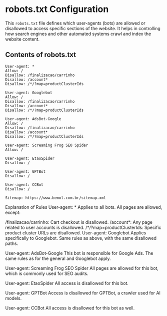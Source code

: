 # robots.txt Configuration

This `robots.txt` file defines which user-agents (bots) are allowed or disallowed to access specific sections of the website. It helps in controlling how search engines and other automated systems crawl and index the website content.

## Contents of robots.txt

```plaintext
User-agent: *
Allow: /
Disallow: /finalizacao/carrinho
Disallow: /account*
Disallow: /*/?map=productClusterIds

User-agent: Googlebot
Allow: /
Disallow: /finalizacao/carrinho
Disallow: /account*
Disallow: /*/?map=productClusterIds

User-agent: AdsBot-Google
Allow: /
Disallow: /finalizacao/carrinho
Disallow: /account*
Disallow: /*/?map=productClusterIds

User-agent: Screaming Frog SEO Spider
Allow: /

User-agent: EtaoSpider
Disallow: /

User-agent: GPTBot
Disallow: /

User-agent: CCBot
Disallow: /

Sitemap: https://www.bemol.com.br/sitemap.xml

```

Explanation of Rules
User-agent: *
Applies to all bots. All pages are allowed, except:

/finalizacao/carrinho: Cart checkout is disallowed.
/account*: Any page related to user accounts is disallowed.
/*/?map=productClusterIds: Specific product cluster URLs are disallowed.
User-agent: Googlebot
Applies specifically to Googlebot. Same rules as above, with the same disallowed paths.

User-agent: AdsBot-Google
This bot is responsible for Google Ads. The same rules as for the general and Googlebot apply.

User-agent: Screaming Frog SEO Spider
All pages are allowed for this bot, which is commonly used for SEO audits.

User-agent: EtaoSpider
All access is disallowed for this bot.

User-agent: GPTBot
Access is disallowed for GPTBot, a crawler used for AI models.

User-agent: CCBot
All access is disallowed for this bot as well.
